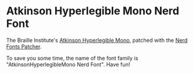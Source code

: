 # Atkinson Hyperlegible Mono Nerd Font

The Braille Institute's [Atkinson Hyperlegible Mono](https://github.com/googlefonts/atkinson-hyperlegible), patched with the [Nerd Fonts Patcher](https://github.com/ryanoasis/nerd-fonts/wiki/ScriptOptions).

To save you some time, the name of the font family is "AtkinsonHyperlegibleMono Nerd Font". Have fun!
